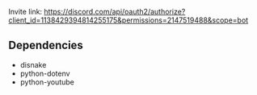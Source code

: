 Invite link: https://discord.com/api/oauth2/authorize?client_id=1138429394814255175&permissions=2147519488&scope=bot

## Dependencies

-   disnake
-   python-dotenv
-   python-youtube
